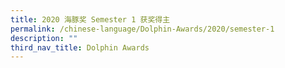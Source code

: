 ```yaml
---
title: 2020 海豚奖 Semester 1 获奖得主
permalink: /chinese-language/Dolphin-Awards/2020/semester-1
description: ""
third_nav_title: Dolphin Awards
---
```

